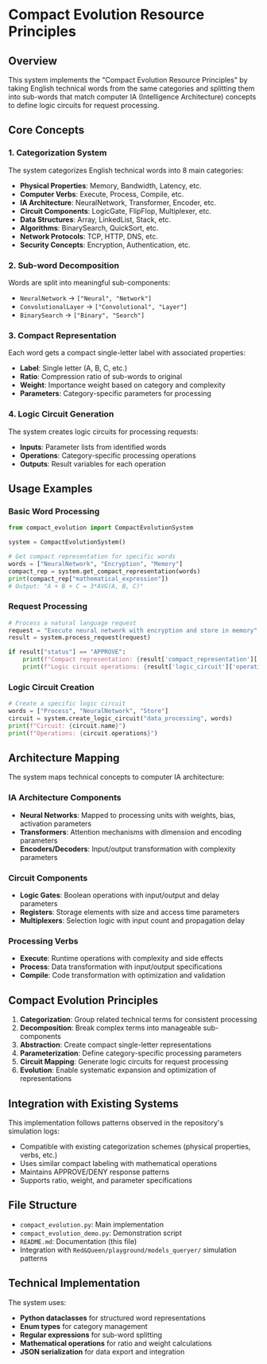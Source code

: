 # Compact Evolution Resource Principles

## Overview

This system implements the "Compact Evolution Resource Principles" by taking English technical words from the same categories and splitting them into sub-words that match computer IA (Intelligence Architecture) concepts to define logic circuits for request processing.

## Core Concepts

### 1. Categorization System
The system categorizes English technical words into 8 main categories:
- **Physical Properties**: Memory, Bandwidth, Latency, etc.
- **Computer Verbs**: Execute, Process, Compile, etc.  
- **IA Architecture**: NeuralNetwork, Transformer, Encoder, etc.
- **Circuit Components**: LogicGate, FlipFlop, Multiplexer, etc.
- **Data Structures**: Array, LinkedList, Stack, etc.
- **Algorithms**: BinarySearch, QuickSort, etc.
- **Network Protocols**: TCP, HTTP, DNS, etc.
- **Security Concepts**: Encryption, Authentication, etc.

### 2. Sub-word Decomposition
Words are split into meaningful sub-components:
- `NeuralNetwork` → `["Neural", "Network"]`
- `ConvolutionalLayer` → `["Convolutional", "Layer"]`
- `BinarySearch` → `["Binary", "Search"]`

### 3. Compact Representation
Each word gets a compact single-letter label with associated properties:
- **Label**: Single letter (A, B, C, etc.)
- **Ratio**: Compression ratio of sub-words to original
- **Weight**: Importance weight based on category and complexity
- **Parameters**: Category-specific parameters for processing

### 4. Logic Circuit Generation
The system creates logic circuits for processing requests:
- **Inputs**: Parameter lists from identified words
- **Operations**: Category-specific processing operations
- **Outputs**: Result variables for each operation

## Usage Examples

### Basic Word Processing
```python
from compact_evolution import CompactEvolutionSystem

system = CompactEvolutionSystem()

# Get compact representation for specific words
words = ["NeuralNetwork", "Encryption", "Memory"]
compact_rep = system.get_compact_representation(words)
print(compact_rep["mathematical_expression"])
# Output: "A + B + C = 3*AVG(A, B, C)"
```

### Request Processing
```python
# Process a natural language request
request = "Execute neural network with encryption and store in memory"
result = system.process_request(request)

if result["status"] == "APPROVE":
    print(f"Compact representation: {result['compact_representation']['mathematical_expression']}")
    print(f"Logic circuit operations: {result['logic_circuit']['operations']}")
```

### Logic Circuit Creation
```python
# Create a specific logic circuit
words = ["Process", "NeuralNetwork", "Store"]
circuit = system.create_logic_circuit("data_processing", words)
print(f"Circuit: {circuit.name}")
print(f"Operations: {circuit.operations}")
```

## Architecture Mapping

The system maps technical concepts to computer IA architecture:

### IA Architecture Components
- **Neural Networks**: Mapped to processing units with weights, bias, activation parameters
- **Transformers**: Attention mechanisms with dimension and encoding parameters  
- **Encoders/Decoders**: Input/output transformation with complexity parameters

### Circuit Components
- **Logic Gates**: Boolean operations with input/output and delay parameters
- **Registers**: Storage elements with size and access time parameters
- **Multiplexers**: Selection logic with input count and propagation delay

### Processing Verbs
- **Execute**: Runtime operations with complexity and side effects
- **Process**: Data transformation with input/output specifications
- **Compile**: Code transformation with optimization and validation

## Compact Evolution Principles

1. **Categorization**: Group related technical terms for consistent processing
2. **Decomposition**: Break complex terms into manageable sub-components  
3. **Abstraction**: Create compact single-letter representations
4. **Parameterization**: Define category-specific processing parameters
5. **Circuit Mapping**: Generate logic circuits for request processing
6. **Evolution**: Enable systematic expansion and optimization of representations

## Integration with Existing Systems

This implementation follows patterns observed in the repository's simulation logs:
- Compatible with existing categorization schemes (physical properties, verbs, etc.)
- Uses similar compact labeling with mathematical operations
- Maintains APPROVE/DENY response patterns
- Supports ratio, weight, and parameter specifications

## File Structure

- `compact_evolution.py`: Main implementation
- `compact_evolution_demo.py`: Demonstration script
- `README.md`: Documentation (this file)
- Integration with `Red&Queen/playground/models_queryer/` simulation patterns

## Technical Implementation

The system uses:
- **Python dataclasses** for structured word representations
- **Enum types** for category management
- **Regular expressions** for sub-word splitting
- **Mathematical operations** for ratio and weight calculations
- **JSON serialization** for data export and integration